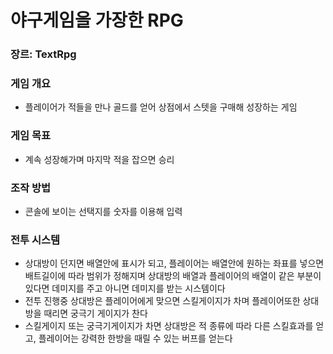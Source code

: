 # 야구게임을 가장한 RPG  

### 장르: TextRpg

### 게임 개요
- 플레이어가 적들을 만나 골드를 얻어 상점에서 스텟을 구매해 성장하는 게임

### 게임 목표   
- 계속 성장해가며 마지막 적을 잡으면 승리

### 조작 방법
- 콘솔에 보이는 선택지를 숫자를 이용해 입력

### 전투 시스템
- 상대방이 던지면 배열안에 표시가 되고, 플레이어는 배열안에 원하는 좌표를 넣으면 배트길이에 따라 범위가 정해지며 상대방의 배열과 플레이어의 배열이 같은 부분이 있다면 데미지를 주고 아니면 데미지를 받는 시스템이다  
- 전투 진행중 상대방은 플레이어에게 맞으면 스킬게이지가 차며 플레이어또한 상대방을 때리면 궁극기 게이지가 찬다  
- 스킬게이지 또는 궁극기게이지가 차면 상대방은 적 종류에 따라 다른 스킬효과를 얻고, 플레이어는 강력한 한방을 때릴 수 있는 버프를 얻는다  

